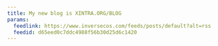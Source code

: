 ```yaml
---
title: My new blog is XINTRA.ORG/BLOG
params:
  feedlink: https://www.inversecos.com/feeds/posts/default?alt=rss
  feedid: d65eed0c7ddc4988f56b30d25d6c1420
---
```

